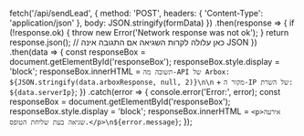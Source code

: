 fetch('/api/sendLead', {
    method: 'POST',
    headers: {
        'Content-Type': 'application/json'
    },
    body: JSON.stringify(formData)
})
.then(response => {
    if (!response.ok) {
        throw new Error('Network response was not ok');
    }
    return response.json(); // כאן עלולה לקרות השגיאה אם התגובה אינה JSON
})
.then(data => {
    const responseBox = document.getElementById('responseBox');
    responseBox.style.display = 'block';
    responseBox.innerHTML = `תשובה מה-API של Arbox: ${JSON.stringify(data.arboxResponse, null, 2)}\n\n` +
                            `מקור ה-IP של השרת: ${data.serverIp}`;
})
.catch(error => {
    console.error('Error:', error);
    const responseBox = document.getElementById('responseBox');
    responseBox.style.display = 'block';
    responseBox.innerHTML = `<p>אירעה שגיאה בעת שליחת הטופס.</p>\n${error.message}`;
});
